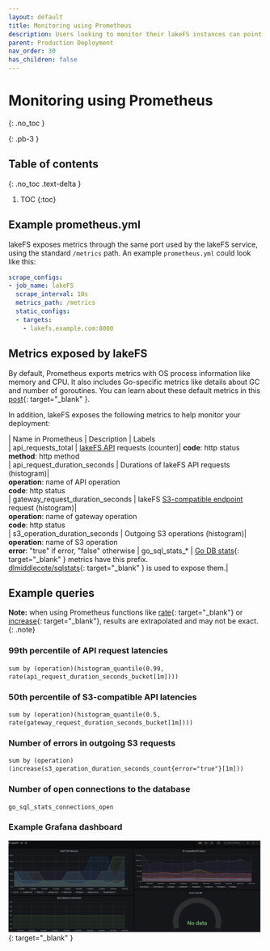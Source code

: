 ```yaml
---
layout: default
title: Monitoring using Prometheus
description: Users looking to monitor their lakeFS instances can point Prometheus configuration to scrape data from this endpoint. This guide explains how to setup
parent: Production Deployment
nav_order: 30
has_children: false
---
```


# Monitoring using Prometheus
{: .no_toc }

{: .pb-3 }

## Table of contents
{: .no_toc .text-delta }

1. TOC
{:toc}

## Example prometheus.yml
lakeFS exposes metrics through the same port used by the lakeFS service, using the standard `/metrics` path.
An example `prometheus.yml` could look like this:
```yaml
scrape_configs:
- job_name: lakeFS
  scrape_interval: 10s
  metrics_path: /metrics
  static_configs:
  - targets:
    - lakefs.example.com:8000
```

## Metrics exposed by lakeFS
By default, Prometheus exports metrics with OS process information like memory and CPU.
It also includes Go-specific metrics like details about GC and number of goroutines.
You can learn about these default metrics in this [post](https://povilasv.me/prometheus-go-metrics/){: target="_blank" }.

In addition, lakeFS exposes the following metrics to help monitor your deployment: 

| Name in Prometheus               | Description     | Labels                                                                                           
| api_requests_total               | [lakeFS API](../reference/api.md) requests (counter)| **code**: http status<br/>**method**: http method                                         
| api_request_duration_seconds     | Durations of lakeFS API requests (histogram)| <br/>**operation**: name of API operation<br/>**code**: http status                          
| gateway_request_duration_seconds | lakeFS [S3-compatible endpoint](../reference/s3.md) request (histogram)| <br/>**operation**: name of gateway operation<br/>**code**: http status                      
| s3_operation_duration_seconds    | Outgoing S3 operations (histogram)| <br/>**operation**: name of S3 operation<br/>**error**: "true" if error, "false" otherwise 
| go_sql_stats_*                   | [Go DB stats](https://golang.org/pkg/database/sql/#DB.Stats){: target="_blank" } metrics have this prefix.<br/>[dlmiddlecote/sqlstats](https://github.com/dlmiddlecote/sqlstats){: target="_blank" } is used to expose them.| 


## Example queries
**Note:** when using Prometheus functions like [rate](https://prometheus.io/docs/prometheus/latest/querying/functions/#rate){: target="_blank"}
or [increase](https://prometheus.io/docs/prometheus/latest/querying/functions/#increase){: target="_blank"}, results are extrapolated and may not be exact.
{: .note}


### 99th percentile of API request latencies
```
sum by (operation)(histogram_quantile(0.99, rate(api_request_duration_seconds_bucket[1m])))
```

### 50th percentile of S3-compatible API latencies
```
sum by (operation)(histogram_quantile(0.5, rate(gateway_request_duration_seconds_bucket[1m])))
```

### Number of errors in outgoing S3 requests
```
sum by (operation) (increase(s3_operation_duration_seconds_count{error="true"}[1m]))
```

### Number of open connections to the database
```
go_sql_stats_connections_open
```

### Example Grafana dashboard

[![Grafana dashboard example](../assets/img/grafana.png)](../assets/img/grafana.png){: target="_blank" }